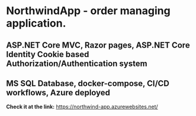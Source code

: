# NorthwindApp -  order managing application.
## ASP.NET Core MVC, Razor pages, ASP.NET Core Identity Cookie based Authorization/Authentication system
## MS SQL Database, docker-compose, CI/CD workflows, Azure deployed
**Check it at the link:** https://northwind-app.azurewebsites.net/
